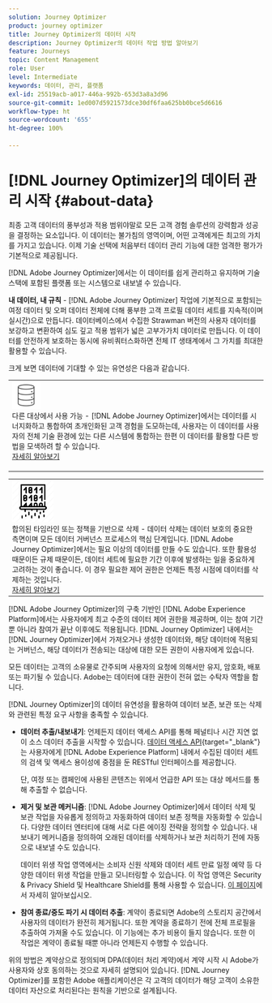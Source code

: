 ```yaml
---
solution: Journey Optimizer
product: journey optimizer
title: Journey Optimizer의 데이터 시작
description: Journey Optimizer의 데이터 작업 방법 알아보기
feature: Journeys
topic: Content Management
role: User
level: Intermediate
keywords: 데이터, 관리, 플랫폼
exl-id: 25519acb-a017-446a-992b-653d3a8a3d96
source-git-commit: 1ed007d5921573dce30df6faa625bb0bce5d6616
workflow-type: ht
source-wordcount: '655'
ht-degree: 100%

---
```


# [!DNL Journey Optimizer]의 데이터 관리 시작 {#about-data}

최종 고객 데이터의 풍부성과 적용 범위야말로 모든 고객 경험 솔루션의 강력함과 성공을 결정하는 요소입니다. 이 데이터는 불가침의 영역이며, 어떤 고객에게든 최고의 가치를 가지고 있습니다. 이제 기술 선택에 처음부터 데이터 관리 기능에 대한 엄격한 평가가 기본적으로 제공됩니다.

[!DNL Adobe Journey Optimizer]에서는 이 데이터를 쉽게 관리하고 유지하며 기술 스택에 포함된 플랫폼 또는 시스템으로 내보낼 수 있습니다. 

**내 데이터, 내 규칙** - [!DNL Adobe Journey Optimizer] 작업에 기본적으로 포함되는 여정 데이터 및 오퍼 데이터 전체에 더해 풍부한 고객 프로필 데이터 세트를 지속적(이며 실시간)으로 만듭니다. 데이터베이스에서 수집한 Strawman 버전의 사용자 데이터를 보강하고 변환하여 심도 깊고 적용 범위가 넓은 고부가가치 데이터로 만듭니다. 이 데이터를 안전하게 보호하는 동시에 유비쿼터스화하면 전체 IT 생태계에서 그 가치를 최대한 활용할 수 있습니다.

크게 보면 데이터에 기대할 수 있는 유연성은 다음과 같습니다.


<table style="table-layout:fixed">
<tr style="border: 0;">
  <td>
    <div><img alt="대상" src="assets/do-not-localize/dest.png" /> 
    <br>다른 대상에서 사용 가능 - [!DNL Adobe Journey Optimizer]에서는 데이터를 시너지화하고 통합하여 초개인화된 고객 경험을 도모하는데, 사용자는 이 데이터를 사용자의 전체 기술 환경에 있는 다른 시스템에 통합하는 한편 이 데이터를 활용할 다른 방법을 모색하려 할 수 있습니다.
    <div>
     <a href="../start/ajo-integrations.md">자세히 알아보기</a></div>
    </div>
    <br>
  </td>
</tr>
</table>

<!--td>
    <div><img alt="retention" src="assets/do-not-localize/retention.png" />  
    <br>Retained for a stipulated duration – Industry or regional regulations (such as GDPR or CCPA) or internal data governance policies stipulate how long or how short a duration, data needs to be maintained or archived in Adobe Experience Platform Data Lake. <a href="../privacy/get-started-privacy.md">Learn more</a></div>
  </td>
</tr>
<tr style="border: 0;"-->
<table style="table-layout:fixed">
<tr style="border: 0;">
  <td>
    <div><img alt="정책" src="assets/do-not-localize/policy.png" /> 
    <br>합의된 타임라인 또는 정책을 기반으로 삭제 - 데이터 삭제는 데이터 보호의 중요한 측면이며 모든 데이터 거버넌스 프로세스의 핵심 단계입니다. [!DNL Adobe Journey Optimizer]에서는 필요 이상의 데이터를 만들 수도 있습니다. 또한 활용성 때문이든 규제 때문이든, 데이터 세트에 필요한 기간 이후에 발생하는 일을 중요하게 고려하는 것이 좋습니다. 이 경우 필요한 제어 권한은 언제든 특정 시점에 데이터를 삭제하는 것입니다. 
    </div>
      <div>
     <a href="../privacy/data-hygiene.md">자세히 알아보기</a></div>
    </div>
  </td>
</tr>
</table>

[!DNL Adobe Journey Optimizer]의 구축 기반인 [!DNL Adobe Experience Platform]에서는 사용자에게 최고 수준의 데이터 제어 권한을 제공하며, 이는 참여 기간뿐 아니라 참여가 끝난 이후에도 적용됩니다. [!DNL Journey Optimizer] 내에서는 [!DNL Journey Optimizer]에서 가져오거나 생성한 데이터와, 해당 데이터에 적용되는 거버넌스, 해당 데이터가 전송되는 대상에 대한 모든 권한이 사용자에게 있습니다.

모든 데이터는 고객의 소유물로 간주되며 사용자의 요청에 의해서만 유지, 암호화, 배포 또는 파기될 수 있습니다. Adobe는 데이터에 대한 권한이 전혀 없는 수탁자 역할을 합니다.

[!DNL Journey Optimizer]의 데이터 유연성을 활용하여 데이터 보존, 보관 또는 삭제와 관련된 특정 요구 사항을 충족할 수 있습니다.

* **데이터 추출/내보내기**: 언제든지 데이터 액세스 API를 통해 페널티나 시간 지연 없이 소스 데이터 추출을 시작할 수 있습니다. [데이터 액세스 API](https://experienceleague.adobe.com/ko/docs/experience-platform/data-access/api){target="_blank"}는 사용자에게 [!DNL Adobe Experience Platform] 내에서 수집된 데이터 세트의 검색 및 액세스 용이성에 중점을 둔 RESTful 인터페이스를 제공합니다. <!--In the future (on roadmap), you can use file-based destinations to export and migrate log data from Adobe Journey Optimizer. -->

  단, 여정 또는 캠페인에 사용된 콘텐츠는 위에서 언급한 API 또는 대상 메서드를 통해 추출할 수 없습니다.

<!--
* **Profile Service Data Retention**: For Behavioral and Time series data appended to any Profile, you may choose to use Journey Optimizer’s default setting of retaining this data for up to 91 days from the date of its addition to a Profile, or until an alternative time-period selected by the you. The time that Adobe keeps this data varies from contract to contract, and is outlined in an organization’s data retention policy.

  Learn more about Experience Event expirations in [Adobe Experience Platform documentation](https://experienceleague.adobe.com/docs/experience-platform/profile/event-expirations.html){target="_blank"}.
-->

* **제거 및 보관 메커니즘**: [!DNL Adobe Journey Optimizer]에서 데이터 삭제 및 보관 작업을 자유롭게 정의하고 자동화하여 데이터 보존 정책을 자동화할 수 있습니다. 다양한 데이터 엔터티에 대해 서로 다른 에이징 전략을 정의할 수 있습니다. 내보내기 메커니즘을 정의하여 오래된 데이터를 삭제하거나 보관 처리하기 전에 자동으로 내보낼 수도 있습니다.

  데이터 위생 작업 영역에서는 소비자 신원 삭제와 데이터 세트 만료 일정 예약 등 다양한 데이터 위생 작업을 만들고 모니터링할 수 있습니다. 이 작업 영역은 Security &amp; Privacy Shield 및 Healthcare Shield를 통해 사용할 수 있습니다. [이 페이지](../privacy/data-hygiene.md)에서 자세히 알아보십시오.

<!--
* **Data Lake and Deletions**: Customer Data stored in the Data Lake can be retained by Journey Optimizer:
    
    * for 7 days to facilitate the onboarding of Customer Data into the Profile Services, after which it may be permanently deleted, or
    * until chosen to be deleted by you

-->

* **참여 종료/중도 파기 시 데이터 추출**: 계약이 종료되면 Adobe의 스토리지 공간에서 사용자의 데이터가 완전히 제거됩니다. 또한 계약을 종료하기 전에 전체 프로필을 추출하여 가져올 수도 있습니다. 이 기능에는 추가 비용이 들지 않습니다. 또한 이 작업은 계약이 종료될 때뿐 아니라 언제든지 수행할 수 있습니다.

위의 방법은 계약상으로 정의되며 DPA(데이터 처리 계약)에서 계약 시작 시 Adobe가 사용자와 상호 동의하는 것으로 자세히 설명되어 있습니다. [!DNL Journey Optimizer]를 포함한 Adobe 애플리케이션은 각 고객의 데이터가 해당 고객이 소유한 데이터 자산으로 처리된다는 원칙을 기반으로 설계됩니다.
